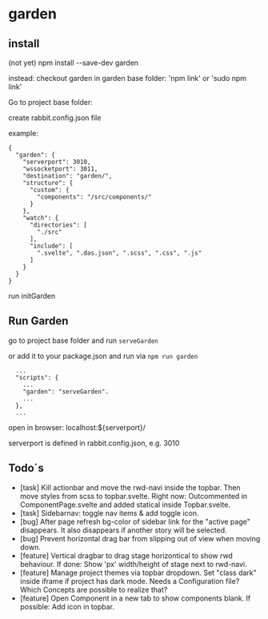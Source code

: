 # garden

## install 
(not yet) npm install --save-dev garden

instead:
checkout garden
in garden base folder: 'npm link' or 'sudo npm link'

Go to project base folder:

create rabbit.config.json file

example:
```
{
  "garden": {
    "serverport": 3010,
    "wssocketport": 3011,
    "destination": "garden/",
    "structure": {
      "custom": {
        "components": "/src/components/"
      }
    },
    "watch": {
      "directories": [
        "./src"
      ],
      "include": [
        ".svelte", ".das.json", ".scss", ".css", ".js"
      ]
    }
  }
}
```

run initGarden


## Run Garden

go to project base folder and run `serveGarden`

or add it to your package.json and run via `npm run garden`
```
  ...
  "scripts": {
    ...
    "garden": "serveGarden".
    ...
  },
  ...
```

open in browser: localhost:${serverport}/ 

serverport is defined in rabbit.config.json, e.g. 3010


## Todo´s

* [task] Kill actionbar and move the rwd-navi inside the topbar. Then move styles from scss to topbar.svelte. Right now: Outcommented in ComponentPage.svelte and added statical inside Topbar.svelte.
* [task] Sidebarnav: toggle nav items & add toggle icon.
* [bug] After page refresh bg-color of sidebar link for the "active page" disappears. It also disappears if another story will be selected.
* [bug] Prevent horizontal drag bar from slipping out of view when moving down.
* [feature] Vertical dragbar to drag stage horizontical to show rwd behaviour. If done: Show 'px' width/height of stage next to rwd-navi.
* [feature] Manage project themes via topbar dropdown. Set "class dark" inside iframe if project has dark mode. Needs a Configuration file? Which Concepts are possible to realize that?
* [feature] Open Component in a new tab to show components blank. If possible: Add icon in topbar.
